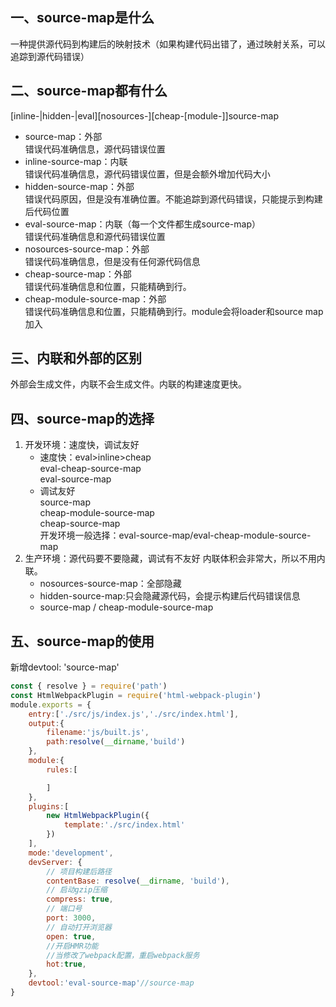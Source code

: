 ## 一、source-map是什么
一种提供源代码到构建后的映射技术（如果构建代码出错了，通过映射关系，可以追踪到源代码错误）
## 二、source-map都有什么
[inline-|hidden-|eval][nosources-][cheap-[module-]]source-map
* source-map：外部<br/>
错误代码准确信息，源代码错误位置
* inline-source-map：内联<br/>
错误代码准确信息，源代码错误位置，但是会额外增加代码大小
* hidden-source-map：外部<br/>
错误代码原因，但是没有准确位置。不能追踪到源代码错误，只能提示到构建后代码位置
* eval-source-map：内联（每一个文件都生成source-map）<br/>
错误代码准确信息和源代码错误位置
* nosources-source-map：外部<br/>
错误代码准确信息，但是没有任何源代码信息
* cheap-source-map：外部<br/>
错误代码准确信息和位置，只能精确到行。
* cheap-module-source-map：外部<br/>
错误代码准确信息和位置，只能精确到行。module会将loader和source map加入
## 三、内联和外部的区别
外部会生成文件，内联不会生成文件。内联的构建速度更快。
## 四、source-map的选择
1. 开发环境：速度快，调试友好
    * 速度快：eval>inline>cheap<br/>
    eval-cheap-source-map<br/>
    eval-source-map<br/>
    * 调试友好<br/>
    source-map<br/>
    cheap-module-source-map<br/>
    cheap-source-map<br/>
    开发环境一般选择：eval-source-map/eval-cheap-module-source-map
2. 生产环境：源代码要不要隐藏，调试有不友好
内联体积会非常大，所以不用内联。
    * nosources-source-map：全部隐藏
    * hidden-source-map:只会隐藏源代码，会提示构建后代码错误信息
    * source-map / cheap-module-source-map

## 五、source-map的使用
新增devtool: 'source-map'
```js
const { resolve } = require('path')
const HtmlWebpackPlugin = require('html-webpack-plugin')
module.exports = {
    entry:['./src/js/index.js','./src/index.html'],
    output:{
        filename:'js/built.js',
        path:resolve(__dirname,'build')
    },
    module:{
        rules:[

        ]
    },
    plugins:[
        new HtmlWebpackPlugin({
            template:'./src/index.html'
        })
    ],
    mode:'development',
    devServer: {
        // 项目构建后路径
        contentBase: resolve(__dirname, 'build'),
        // 启动gzip压缩
        compress: true,
        // 端口号
        port: 3000,
        // 自动打开浏览器
        open: true,
        //开启HMR功能
        //当修改了webpack配置，重启webpack服务
        hot:true,
    },
    devtool:'eval-source-map'//source-map
}
```